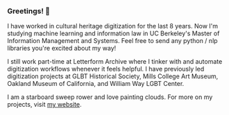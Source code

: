 ### Greetings! 🌊

I have worked in cultural heritage digitization for the last 8 years. Now I'm studying machine learning and information law in UC Berkeley's Master of Information Management and Systems. Feel free to send any python / nlp libraries you're excited about my way!  

I still work part-time at Letterform Archive where I tinker with and automate digitization workflows whenever it feels helpful. I have previously led digitization projects at GLBT Historical Society, Mills College Art Museum, Oakland Museum of California, and William Way LGBT Center. 

I am a starboard sweep rower and love painting clouds. For more on my projects, visit [my website](https://www.elliswmartin.com). 

